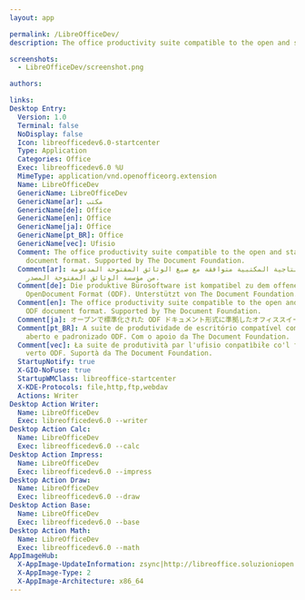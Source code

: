 ```yaml
---
layout: app

permalink: /LibreOfficeDev/
description: The office productivity suite compatible to the open and standardized ODF document format. Supported by The Document Foundation.

screenshots:
  - LibreOfficeDev/screenshot.png

authors:

links:
Desktop Entry:
  Version: 1.0
  Terminal: false
  NoDisplay: false
  Icon: libreofficedev6.0-startcenter
  Type: Application
  Categories: Office
  Exec: libreofficedev6.0 %U
  MimeType: application/vnd.openofficeorg.extension
  Name: LibreOfficeDev
  GenericName: LibreOfficeDev
  GenericName[ar]: مكتب
  GenericName[de]: Office
  GenericName[en]: Office
  GenericName[ja]: Office
  GenericName[pt_BR]: Office
  GenericName[vec]: Ufisio
  Comment: The office productivity suite compatible to the open and standardized ODF
    document format. Supported by The Document Foundation.
  Comment[ar]: الحقيبة اﻻنتاجية المكتبية متوافقة مع صيغ الوثائق المفتوحة المدعومة
    من مؤسسة الوثائق المفتوحة المصدر.
  Comment[de]: Die produktive Bürosoftware ist kompatibel zu dem offenen und standardisierten
    OpenDocument Format (ODF). Unterstützt von The Document Foundation.
  Comment[en]: The office productivity suite compatible to the open and standardized
    ODF document format. Supported by The Document Foundation.
  Comment[ja]: オープンで標準化された ODF ドキュメント形式に準拠したオフィススイートです。The Document Foundation によってサポートされています。
  Comment[pt_BR]: A suite de produtividade de escritório compatível com o formato
    aberto e padronizado ODF. Com o apoio da The Document Foundation.
  Comment[vec]: Ła suite de produtività par l'ufisio conpatìbiłe co'l formato standard
    verto ODF. Suportà da The Document Foundation.
  StartupNotify: true
  X-GIO-NoFuse: true
  StartupWMClass: libreoffice-startcenter
  X-KDE-Protocols: file,http,ftp,webdav
  Actions: Writer
Desktop Action Writer:
  Name: LibreOfficeDev
  Exec: libreofficedev6.0 --writer
Desktop Action Calc:
  Name: LibreOfficeDev
  Exec: libreofficedev6.0 --calc
Desktop Action Impress:
  Name: LibreOfficeDev
  Exec: libreofficedev6.0 --impress
Desktop Action Draw:
  Name: LibreOfficeDev
  Exec: libreofficedev6.0 --draw
Desktop Action Base:
  Name: LibreOfficeDev
  Exec: libreofficedev6.0 --base
Desktop Action Math:
  Name: LibreOfficeDev
  Exec: libreofficedev6.0 --math
AppImageHub:
  X-AppImage-UpdateInformation: zsync|http://libreoffice.soluzioniopen.com/stable/LibreOfficeDev-6.0.0.0.alpha0_2017-08-18.AppImage.zsync
  X-AppImage-Type: 2
  X-AppImage-Architecture: x86_64
---
```


